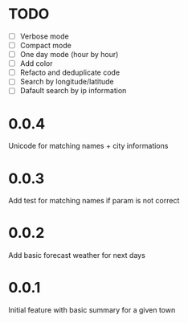 # TODO 

- [ ] Verbose mode
- [ ] Compact mode
- [ ] One day mode (hour by hour)
- [ ] Add color
- [ ] Refacto and deduplicate code
- [ ] Search by longitude/latitude
- [ ] Dafault search by ip information

# 0.0.4

Unicode for matching names + city informations

# 0.0.3

Add test for matching names if param is not correct

# 0.0.2

Add basic forecast weather for next days

# 0.0.1

Initial feature with basic summary for a given town
